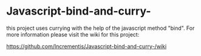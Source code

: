 # Javascript-bind-and-curry-
this project uses currying with the help of the javascript method "bind".
For more information please visit the wiki for this project:

https://github.com/Incrementis/Javascript-bind-and-curry-/wiki
